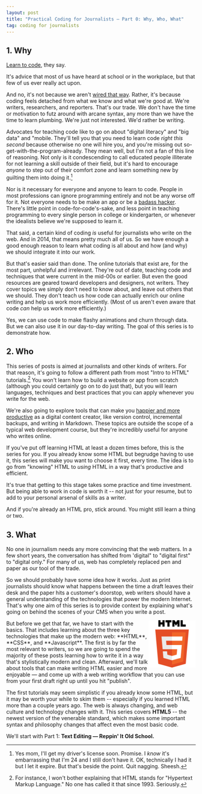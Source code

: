 ```yaml
---
layout: post
title: "Practical Coding for Journalists — Part 0: Why, Who, What"
tag: coding for journalists
---
```


## 1. Why


[Learn to code](http://www.niemanlab.org/2012/09/miranda-mulligan-want-to-produce-hirable-grads-journalism-schools-teach-them-to-code/), they say.

It's advice that most of us have heard at school or in the workplace, but that few of us ever really act upon.

And no, it's not because we aren't [wired that way](http://j-source.ca/article/opinion-why-journalism-schools-must-teach-code—even-if-every-journalist-not-wired-way). Rather, it's because coding feels detached from what we know and what we're good at. We're writers, researchers, and reporters. That's our trade. We don't have the time or motivation to futz around with arcane syntax, any more than we have the time to learn plumbing. We're just not interested. We'd rather be writing.

Advocates for teaching code like to go on about "digital literacy" and "big data" and "mobile. They'll tell you that you need to learn code *right this second* because otherwise no one will hire you, and you're missing out so-get-with-the-program-already. They mean well, but I'm not a fan of this line of reasoning. Not only is it condescending to call educated people illiterate for not learning a skill outside of their field, but it's hard to encourage *anyone* to step out of their comfort zone and learn something new by guilting them into doing it.[^driver]

Nor is it necessary for everyone and anyone to learn to code. People in most professions can ignore programming entirely and not be any worse off for it. Not everyone needs to be make an app or be a [badass hacker](https://www.youtube.com/watch?v=dFUlAQZB9Ng). There's little point in code-for-code's-sake, and less point in teaching programming to every single person in college or kindergarten, or whenever the idealists believe we're supposed to learn it.

That said, a certain kind of coding _is_ useful for journalists who write on the web. And in 2014, that means pretty much all of us. So we have enough a good enough reason to learn what coding is all about and how (and why) we should integrate it into our work.

But that's easier said than done. The online tutorials that exist are, for the most part, unhelpful and irrelevant. They're out of date, teaching code and techniques that were current in the mid-00s or earlier. But even the good resources are geared toward developers and designers, not writers. They cover topics we simply don't need to know about, and leave out others that we should. They don't teach us how code can actually enrich our online writing and help us work more efficiently. (Most of us aren't even aware that code _can_ help us work more efficiently.)

Yes, we can use code to make flashy animations and churn through data. But we can also use it in our day-to-day writing. The goal of this series is to demonstrate how.


## 2. Who


This series of posts is aimed at journalists and other kinds of writers. For that reason, it's going to follow a different path from most "Intro to HTML" tutorials.[^hyper] You won't learn how to build a website or app from scratch (although you could certainly go on to do just that), but you will learn languages, techniques and best practices that you can apply whenever you write for the web.

We're also going to explore tools that can make you [happier and more productive](https://www.youtube.com/watch?v=xK0njkATf84&feature=kp) as a digital content creator, like version control, incremental backups, and writing in Markdown. These topics are outside the scope of a typical web development course, but they're incredibly useful for anyone who writes online.

If you've put off learning HTML at least a dozen times before, this is the series for you. If you already know some HTML but begrudge having to use it, this series will make you want to choose it first, every time. The idea is to go from "knowing" HTML to _using_ HTML in a way that's productive and efficient.

It's true that getting to this stage takes some practice and time investment. But being able to work in code is worth it -- not just for your resume, but to add to your personal arsenal of skills as a writer.

And if you're already an HTML pro, stick around. You might still learn a thing or two.

## 3. What

No one in journalism needs any more convincing that the web matters. In a few short years, the conversation has shifted from 'digital" to "digital first" to "digital only." For many of us, web has completely replaced pen and paper as our tool of the trade.

So we should probably have some idea how it works. Just as print journalists should know what happens between the time a draft leaves their desk and the paper hits a customer's doorstop, web writers should have a general understanding of the technologies that power the modern Internet. That's why one aim of this series is to provide context by explaining what's going on behind the scenes of your CMS when you write a post.

<img src="/public/img/HTML5_Logo_512.png" style="float: right; width: 25%; height: 25%" />
But before we get that far, we have to start with the basics. That includes learning about the three key technologies that make up the modern web: **HTML**, **CSS**, and **Javascript**. The first is by far the most relevant to writers, so we are going to spend the majority of these posts learning how to write it in a way that's stylistically modern and clean. Afterward, we'll talk about tools that can make writing HTML easier and more enjoyable — and come up with a web writing workflow that you can use from your first draft right up until you hit "publish".

The first tutorials may seem simplistic if you already know some HTML, but it may be worth your while to skim them -- especially if you learned HTML more than a couple years ago. The web is always changing, and web culture and technology changes with it. This series covers **HTML5** -- the newest version of the venerable standard, which makes some important syntax and philosophy changes that affect even the most basic code.

We'll start with Part 1: **Text Editing — Reppin' It Old School.**

[^hyper]: For instance, I won't bother explaining that HTML stands for "Hypertext Markup Language." No one has called it that since 1993. Seriously.

[^driver]: Yes mom, I'll get my driver's license soon. Promise. I _know_ it's embarrassing that I'm 24 and I still don't have it. OK, technically I had it but I let it expire. But that's beside the point. Quit nagging. Sheesh.